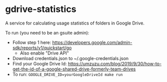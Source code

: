 # gdrive-statistics

A service for calculating usage statistics of folders in Google Drive.

To run (you need to be an gsuite admin):

* Follow step 1 here: https://developers.google.com/admin-sdk/reports/v1/quickstart/go
  * Also enable "Drive API"
* Download credentials.json to ~/.google-credentials.json
* Find your Google Drive Id: https://umzuzu.com/blog/2019/9/30/how-to-get-the-id-of-a-google-shared-drive-formerly-team-drives
* To run: `GOOGLE_DRIVE_ID=yourGoogleDriveId make run`
